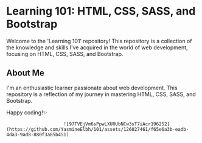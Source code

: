 # Learning 101: HTML, CSS, SASS, and Bootstrap

Welcome to the 'Learning 101' repository! This repository is a collection of the knowledge and skills I've acquired in the world of web development, focusing on HTML, CSS, SASS, and Bootstrap.

## About Me

I'm an enthusiastic learner passionate about web development. This repository is a reflection of my journey in mastering HTML, CSS, SASS, and Bootstrap.

Happy coding!✨

                         ![97TVEjVm6sPpwLXU0UbNCw3sT7iAcr196252](https://github.com/YasmineElbh/101/assets/126027461/f65e6a3b-eadb-4da3-9ad8-880f3a85b451)
